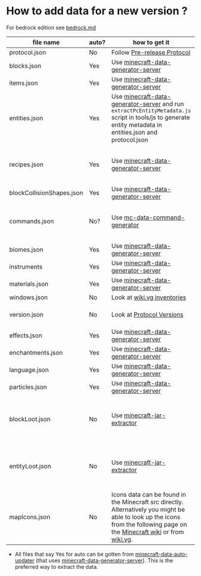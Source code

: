 # How to add data for a new version ?

For bedrock edition see [bedrock.md](bedrock.md)

| file name | auto? | how to get it | notes |
| -- | -- | -- | -- |
| protocol.json | No | Follow [Pre-release Protocol][1] |
| blocks.json | Yes | Use [minecraft-data-generator-server][2] |
| items.json | Yes | Use [minecraft-data-generator-server][2] |
| entities.json | Yes | Use [minecraft-data-generator-server][2]  and run `extractPcEntityMetadata.js` script in tools/js to generate entity metadata in entities.json and protocol.json |
| recipes.json | Yes | Use [minecraft-data-generator-server][2] | make sure that `-1` in output are replaced with `null` |
| blockCollisionShapes.json | Yes | Use [minecraft-data-generator-server][2] |
| commands.json | No? |Use [mc-data-command-generator][3] | link to jar files have to be manually added |
| biomes.json | Yes | Use [minecraft-data-generator-server][2] |
| instruments | Yes | Use [minecraft-data-generator-server][2] |
| materials.json | Yes | Use [minecraft-data-generator-server][2] |
| windows.json | No | Look at [wiki.vg inventories][4] |
| version.json | No | Look at [Protocol Versions][5] | [wiki.vg protocol numbers][6] |
| effects.json | Yes | Use [minecraft-data-generator-server][2] |
| enchantments.json | Yes  |Use [minecraft-data-generator-server][2] |
| language.json | Yes | Use [minecraft-data-generator-server][2] |
| particles.json | Yes | Use [minecraft-data-generator-server][2] |
| blockLoot.json | No | Use [minecraft-jar-extractor][7] | Currently no extractor seems to works for this
| entityLoot.json | No | Use [minecraft-jar-extractor][7] | Currently no extractor seems to works for this
| mapIcons.json | No | Icons data can be found in the Minecraft src directly. Alternatively you might be able to look up the icons from the following page on the [Minecraft wiki][9] or from [wiki.vg][10]. | [minecraft-data pr mapIcons][11] | 

* All files that say Yes for auto can be gotten from [minecraft-data-auto-updater][11] (that uses [minecraft-data-generator-server][2]). This is the preferred way to extract the data.
  
[1]: https://wiki.vg/Pre-release_protocol
[2]: https://github.com/PrismarineJS/minecraft-data-generator-server
[3]: https://github.com/Miro-Andrin/mc-data-command-generator
[4]: https://wiki.vg/Inventory
[5]: https://github.com/PrismarineJS/minecraft-data/blob/master/data/pc/common/protocolVersions.json
[6]: https://wiki.vg/Protocol_version_numbers
[7]: https://github.com/PrismarineJS/minecraft-jar-extractor
[8]: https://github.com/PrismarineJS/minecraft-data/pull/348#issue-545841883
[9]: https://minecraft.wiki/Map#Map_icons
[10]: https://wiki.vg/Protocol#Map_Data
[11]: https://github.com/PrismarineJS/minecraft-data-auto-updater


